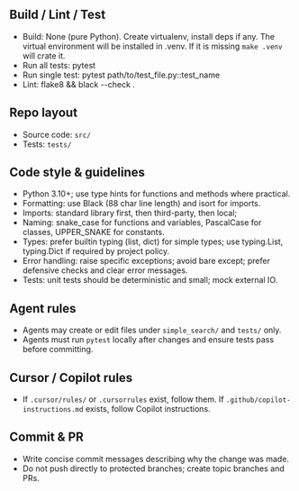 ## Build / Lint / Test

- Build: None (pure Python). Create virtualenv, install deps if any. The virtual environment will be installed in .venv. If it is missing `make .venv` will crate it.
- Run all tests: pytest
- Run single test: pytest path/to/test_file.py::test_name
- Lint: flake8 && black --check .

## Repo layout
- Source code: `src/`
- Tests: `tests/`

## Code style & guidelines
- Python 3.10+; use type hints for functions and methods where practical.
- Formatting: use Black (88 char line length) and isort for imports.
- Imports: standard library first, then third-party, then local;
- Naming: snake_case for functions and variables, PascalCase for classes, UPPER_SNAKE for constants.
- Types: prefer builtin typing (list, dict) for simple types; use typing.List, typing.Dict if required by project policy.
- Error handling: raise specific exceptions; avoid bare except; prefer defensive checks and clear error messages.
- Tests: unit tests should be deterministic and small; mock external IO.

## Agent rules
- Agents may create or edit files under `simple_search/` and `tests/` only.
- Agents must run `pytest` locally after changes and ensure tests pass before committing.

## Cursor / Copilot rules
- If `.cursor/rules/` or `.cursorrules` exist, follow them. If `.github/copilot-instructions.md` exists, follow Copilot instructions.

## Commit & PR
- Write concise commit messages describing why the change was made.
- Do not push directly to protected branches; create topic branches and PRs.

